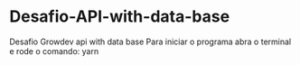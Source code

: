 # Desafio-API-with-data-base
Desafio Growdev api with data base
Para iniciar o programa abra o terminal e rode o comando: yarn
